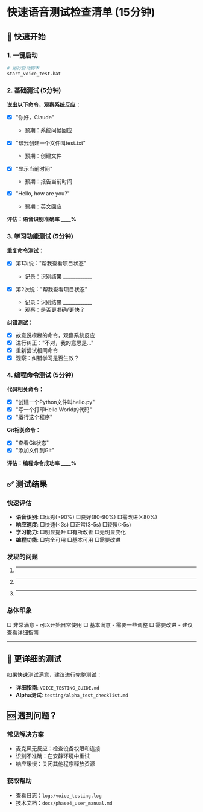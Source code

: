 # 快速语音测试检查清单 (15分钟)

## 🚀 快速开始

### 1. 一键启动
```bash
# 运行启动脚本
start_voice_test.bat
```

### 2. 基础测试 (5分钟)
**说出以下命令，观察系统反应：**

- [x] "你好，Claude" 
  - 预期：系统问候回应
  
- [x] "帮我创建一个文件叫test.txt"
  - 预期：创建文件

- [x] "显示当前时间"
  - 预期：报告当前时间

- [x] "Hello, how are you?"
  - 预期：英文回应

**评估：语音识别准确率 ____%**

### 3. 学习功能测试 (5分钟)
**重复命令测试：**

- [x] 第1次说："帮我查看项目状态"
  - 记录：识别结果 ____________
  
- [x] 第2次说："帮我查看项目状态" 
  - 记录：识别结果 ____________
  - 观察：是否更准确/更快？

**纠错测试：**

- [x] 故意说模糊的命令，观察系统反应
- [x] 进行纠正："不对，我的意思是..."
- [x] 重新尝试相同命令
- [x] 观察：纠错学习是否生效？

### 4. 编程命令测试 (5分钟)
**代码相关命令：**

- [x] "创建一个Python文件叫hello.py"
- [x] "写一个打印Hello World的代码"
- [x] "运行这个程序"

**Git相关命令：**

- [x] "查看Git状态"
- [x] "添加文件到Git"

**评估：编程命令成功率 ____%**

## ✅ 测试结果

### 快速评估
- **语音识别**: □优秀(>90%) □良好(80-90%) □需改进(<80%)
- **响应速度**: □快速(<3s) □正常(3-5s) □较慢(>5s)
- **学习能力**: □明显提升 □有所改善 □无明显变化
- **编程功能**: □完全可用 □基本可用 □需要改进

### 发现的问题
1. ________________________________
2. ________________________________
3. ________________________________

### 总体印象
□ 非常满意 - 可以开始日常使用
□ 基本满意 - 需要一些调整
□ 需要改进 - 建议查看详细指南

---

## 📖 更详细的测试

如果快速测试满意，建议进行完整测试：
- **详细指南**: `VOICE_TESTING_GUIDE.md`
- **Alpha测试**: `testing/alpha_test_checklist.md`

## 🆘 遇到问题？

### 常见解决方案
- 麦克风无反应：检查设备权限和连接
- 识别不准确：在安静环境中重试
- 响应缓慢：关闭其他程序释放资源

### 获取帮助
- 查看日志：`logs/voice_testing.log`
- 技术文档：`docs/phase4_user_manual.md`